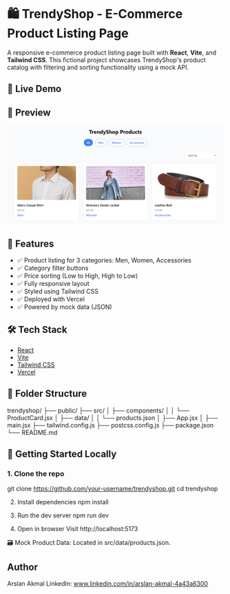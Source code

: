 # 🛍️ TrendyShop - E-Commerce Product Listing Page

A responsive e-commerce product listing page built with **React**, **Vite**, and **Tailwind CSS**. This fictional project showcases TrendyShop's product catalog with filtering and sorting functionality using a mock API.

## 🚀 Live Demo

<!-- 🌐 [View Live Site](https://your-vercel-url.vercel.app) -->

## 📸 Preview

![TrendyShop Screenshot](./src/assets/SC-HomePage/Home-page.png)

## 📁 Features

- ✅ Product listing for 3 categories: Men, Women, Accessories
- ✅ Category filter buttons
- ✅ Price sorting (Low to High, High to Low)
- ✅ Fully responsive layout
- ✅ Styled using Tailwind CSS
- ✅ Deployed with Vercel
- ✅ Powered by mock data (JSON)

## 🛠️ Tech Stack

- [React](https://reactjs.org/)
- [Vite](https://vitejs.dev/)
- [Tailwind CSS](https://tailwindcss.com/)
- [Vercel](https://vercel.com/)

## 📂 Folder Structure

trendyshop/
├── public/
├── src/
│ ├── components/
│ │ └── ProductCard.jsx
│ ├── data/
│ │ └── products.json
│ ├── App.jsx
│ ├── main.jsx
├── tailwind.config.js
├── postcss.config.js
├── package.json
└── README.md


## 📄 Getting Started Locally

### 1. Clone the repo

git clone https://github.com/your-username/trendyshop.git
cd trendyshop

2. Install dependencies
npm install

3. Run the dev server
npm run dev

4. Open in browser
Visit http://localhost:5173


🗃️ Mock Product Data:
Located in src/data/products.json.

## Author
Arslan Akmal
LinkedIn: www.linkedin.com/in/arslan-akmal-4a43a6300
